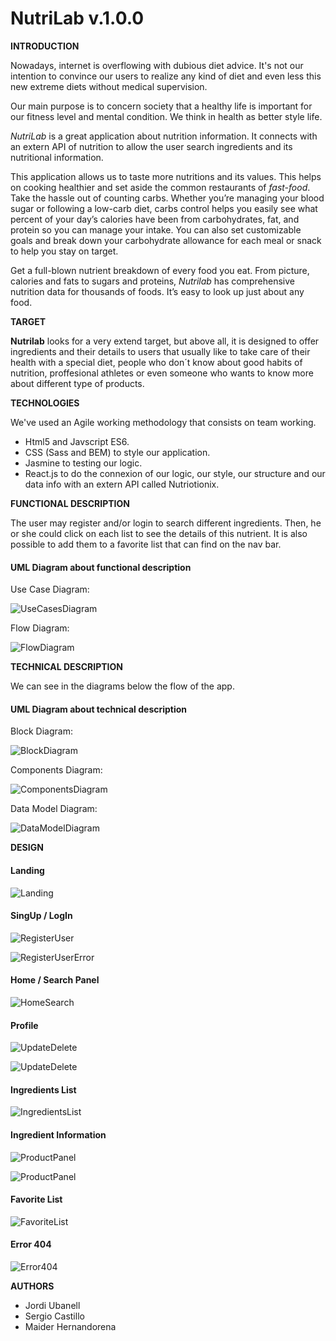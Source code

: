 # NutriLab v.1.0.0

**INTRODUCTION**

Nowadays, internet is overflowing with dubious diet advice. 
It's not our intention to convince our users to realize any kind of diet and even less this new extreme diets without medical supervision. 

Our main purpose is to concern society that a healthy life is important for our fitness level and mental condition. We think in health as better style life.  

*NutriLab* is a great application about nutrition information. It connects with an extern API of nutrition to allow the user search ingredients and its nutritional information. 

This application allows us to taste more nutritions and its values. This helps on cooking healthier and set aside the common restaurants of *fast-food*. Take the hassle out of counting carbs. Whether you’re managing your blood sugar or following a low-carb diet, carbs control helps you easily see what percent of your day’s calories have been from carbohydrates, fat, and protein so you can manage your intake. You can also set customizable goals and break down your carbohydrate allowance for each meal or snack to help you stay on target.

Get a full-blown nutrient breakdown of every food you eat. From picture, calories and fats to sugars and proteins, *Nutrilab* has comprehensive nutrition data for thousands of foods. It’s easy to look up just about any food. 

**TARGET** 

**Nutrilab** looks for a very extend target, but above all, it is designed to offer ingredients and their details to users that usually like to take care of their health with a special diet, people who don´t know about good habits of nutrition, proffesional athletes or even someone who wants to know more about different type of products.

**TECHNOLOGIES**

We've used an Agile working methodology that consists on team working.
- Html5 and Javscript ES6. 
- CSS (Sass and BEM) to style our application.
- Jasmine to testing our logic.
- React.js to do the connexion of our logic, our style, our structure and our data info with an extern API called Nutriotionix.

**FUNCTIONAL DESCRIPTION**

The user may register and/or login to search different ingredients. Then, he or she could click on each list to see the details of this nutrient. It is also possible to add them to a favorite list that can find on the nav bar.

#### UML Diagram about functional description

Use Case Diagram:

![UseCasesDiagram](images/usecasesdiagram.png)

Flow Diagram:

![FlowDiagram](images/flowdiagram.png)


**TECHNICAL DESCRIPTION**

We can see in the diagrams below the flow of the app.


#### UML Diagram about technical description

Block Diagram:

![BlockDiagram](images/blockdiagram.png)

Components Diagram:

![ComponentsDiagram](images/componentsdiagram.png)

Data Model Diagram:

![DataModelDiagram](images/datamodeldiagram.png)


**DESIGN**

#### Landing

![Landing](design/landing.png)

#### SingUp / LogIn

![RegisterUser](design/signup_login.png)

![RegisterUserError](design/signup_login_error.png)

#### Home / Search Panel

![HomeSearch](design/home_search.png)

#### Profile

![UpdateDelete](design/update_delete.png)

![UpdateDelete](design/update_delete_error.png)

#### Ingredients List

![IngredientsList](design/ingredients_list.png)

#### Ingredient Information

![ProductPanel](design/product_panel.png)

![ProductPanel](design/product_panel_like.png)

#### Favorite List

![FavoriteList](design/favorite_list.png)

#### Error 404

![Error404](design/error404.png)


**AUTHORS**

- Jordi Ubanell
- Sergio Castillo
- Maider Hernandorena